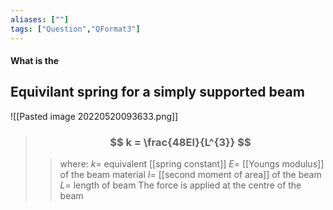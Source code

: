 ```yaml
---
aliases: [""]
tags: ["Question","QFormat3"]
---
```


#### What is the
## Equivilant spring for a simply supported beam

![[Pasted image 20220520093633.png]]

> ### $$ k = \frac{48EI}{L^{3}} $$ 
>> where:
>> $k=$ equivalent [[spring constant]]
>> $E=$ [[Youngs modulus]] of the beam material
>> $I=$ [[second moment of area]] of the beam
>> $L=$ length of beam
>> The force is applied at the centre of the beam